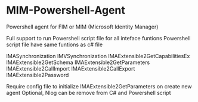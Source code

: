 # MIM-Powershell-Agent
Powershell agent for FIM or MIM (Microsoft Identity Manager)

Full support to run Powershell script file for all inteface funtions
Powershell script file have same funtions as c# file

IMASynchronization
IMVSynchronization
IMAExtensible2GetCapabilitiesEx
IMAExtensible2GetSchema
IMAExtensible2GetParameters
IMAExtensible2CallImport
IMAExtensible2CallExport
IMAExtensible2Password


Require config file to initialize IMAExtensible2GetParameters on create new agent
Optional, Nlog can be remove from C# and Powershell script


